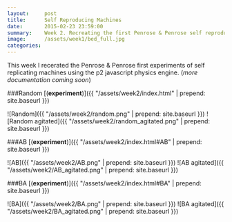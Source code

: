 ```yaml
---
layout:     post
title:      Self Reproducing Machines 
date:       2015-02-23 23:59:00
summary:    Week 2. Recreating the first Penrose & Penrose self reproducing machine expriment
image: 	    /assets/week1/bed_full.jpg
categories: 
---
```


This week I recerated the Penrose & Penrose first experiments of self replicating machines using the p2 javascript physics engine. (*more documentation coming soon*)

###Random [(**experiment**)]({{ "/assets/week2/index.html" | prepend: site.baseurl }})

![Random]({{ "/assets/week2/random.png" | prepend: site.baseurl }})
![Random agitated]({{ "/assets/week2/random_agitated.png" | prepend: site.baseurl }})

###AB [(**experiment**)]({{ "/assets/week2/index.html#AB" | prepend: site.baseurl }})

![AB]({{ "/assets/week2/AB.png" | prepend: site.baseurl }})
![AB agitated]({{ "/assets/week2/AB_agitated.png" | prepend: site.baseurl }})

###BA [(**experiment**)]({{ "/assets/week2/index.html#BA" | prepend: site.baseurl }})

![BA]({{ "/assets/week2/BA.png" | prepend: site.baseurl }})
![BA agitated]({{ "/assets/week2/BA_agitated.png" | prepend: site.baseurl }})

